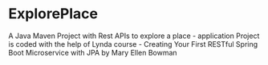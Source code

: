 # ExplorePlace
A Java Maven Project with Rest APIs to explore a place - application
Project is coded with the help of Lynda course - Creating Your First RESTful Spring Boot Microservice with JPA by Mary Ellen Bowman
